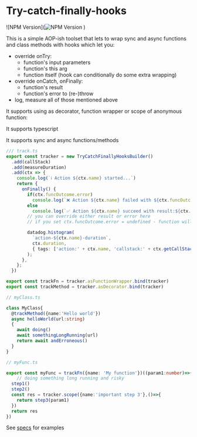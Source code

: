 # Try-catch-finally-hooks

![NPM Version](![NPM Version](https://img.shields.io/npm/v/try-catch-finally-hooks?link=https%3A%2F%2Fwww.npmjs.com%2Fpackage%2Ftry-catch-finally-hooks)
)

This is a simple AOP-ish toolset that lets to wrap sync and async functions and class methods with hooks which let you:

- override onTry:
  - function's input parameters
  - function's this arg
  - function itself (hook can conditionally do some extra wrapping)
- override onCatch, onFinally:
  - function's result
  - function's error to (re-)throw
- log, measure all of those mentioned above

It supports using as decorator, function wrapper or scope of anonymous function:

It supports typescript

It supports sync and async functions/methods

```ts
/// track.ts
export const tracker = new TryCatchFinallyHooksBuilder()
  .add(callStack)
  .add(measureDuration)
  .add(ctx => {
    console.log(`ℹ️ Action ${ctx.name} started...`)
    return {
      onFinally() {
        if(ctx.funcOutcome.error)
          console.log(`❌ Action ${ctx.name} failed with ${ctx.funcOutcome.error}. Took ${ctx.duration}ms to complete`)
        else
          console.log(`✅ Action ${ctx.name} succeed with result:${ctx.funcOutcome.result}. Took ${ctx.duration}ms to complete`)
        // you can override either result or error here
        // if you set ctx.funcOutcome.error = undefined - function will not throw error

        datadog.histogram(
          `action-${ctx.name}-duration`,
          ctx.duration,
          { tags: ['action:' + ctx.name, 'callstack:' + ctx.getCallStack().map(c => c.name).join('/')] }
        );
      },
    };
  })

export const trackFn = tracker.asFunctionWrapper.bind(tracker)
export const trackMethod = tracker.asDecorator.bind(tracker)

// myClass.ts

class MyClass{
  @trackMethod({name:'Hello world'})
  async helloWorld(url:string)
  {
    await doing()
    await somethingLongRunning(url)
    return await andErroneous()
  }
}

// myFunc.ts

export const myFunc = trackFn({name: 'My function'})((param1:number)=>{
    // doing something long running and risky
  step1()
  step2()
  const res = tracker.scope({name:'important step 3'},()=>{
    return step3(param1)
  })
  return res
})
```

See [specs](./specs) for examples
